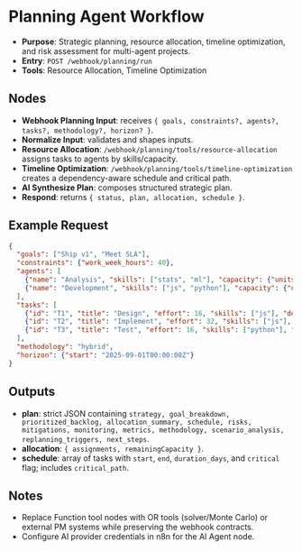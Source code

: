 # Planning Agent Workflow

- __Purpose__: Strategic planning, resource allocation, timeline optimization, and risk assessment for multi-agent projects.
- __Entry__: `POST /webhook/planning/run`
- __Tools__: Resource Allocation, Timeline Optimization

## Nodes
- __Webhook Planning Input__: receives `{ goals, constraints?, agents?, tasks?, methodology?, horizon? }`.
- __Normalize Input__: validates and shapes inputs.
- __Resource Allocation__: `/webhook/planning/tools/resource-allocation` assigns tasks to agents by skills/capacity.
- __Timeline Optimization__: `/webhook/planning/tools/timeline-optimization` creates a dependency-aware schedule and critical path.
- __AI Synthesize Plan__: composes structured strategic plan.
- __Respond__: returns `{ status, plan, allocation, schedule }`.

## Example Request
```json
{
  "goals": ["Ship v1", "Meet SLA"],
  "constraints": {"work_week_hours": 40},
  "agents": [
    {"name": "Analysis", "skills": ["stats", "ml"], "capacity": {"units": 40}},
    {"name": "Development", "skills": ["js", "python"], "capacity": {"units": 40}}
  ],
  "tasks": [
    {"id": "T1", "title": "Design", "effort": 16, "skills": ["js"], "deps": []},
    {"id": "T2", "title": "Implement", "effort": 32, "skills": ["js"], "deps": ["T1"]},
    {"id": "T3", "title": "Test", "effort": 16, "skills": ["python"], "deps": ["T2"]}
  ],
  "methodology": "hybrid",
  "horizon": {"start": "2025-09-01T00:00:00Z"}
}
```

## Outputs
- __plan__: strict JSON containing `strategy, goal_breakdown, prioritized_backlog, allocation_summary, schedule, risks, mitigations, monitoring, metrics, methodology, scenario_analysis, replanning_triggers, next_steps`.
- __allocation__: `{ assignments, remainingCapacity }`.
- __schedule__: array of tasks with `start`, `end`, `duration_days`, and `critical` flag; includes `critical_path`.

## Notes
- Replace Function tool nodes with OR tools (solver/Monte Carlo) or external PM systems while preserving the webhook contracts.
- Configure AI provider credentials in n8n for the AI Agent node.
